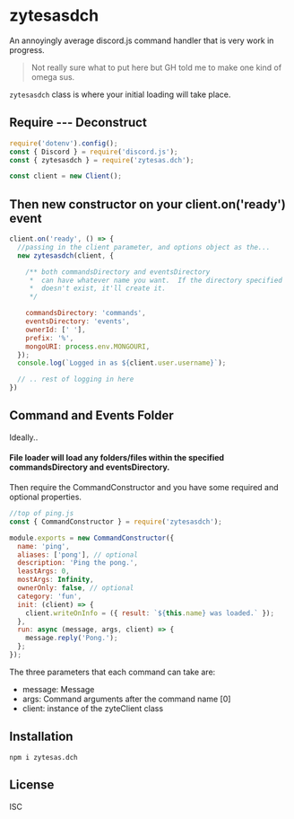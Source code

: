 # zytesasdch

An annoyingly average discord.js command handler that is very work in progress.

> Not really sure what to put here but GH told me to make one
> kind of omega sus.

`zytesasdch` class is where your initial loading will take place.

## Require --- Deconstruct


```javascript
require('dotenv').config();
const { Discord } = require('discord.js');
const { zytesasdch } = require('zytesas.dch');

const client = new Client();
```

## Then new constructor on your client.on('ready') event

```javascript
client.on('ready', () => {
  //passing in the client parameter, and options object as the...
  new zytesasdch(client, {

    /** both commandsDirectory and eventsDirectory
     *  can have whatever name you want.  If the directory specified 
     *  doesn't exist, it'll create it.
     */  

    commandsDirectory: 'commands',
    eventsDirectory: 'events',
    ownerId: [' '],
    prefix: '%',
    mongoURI: process.env.MONGOURI,
  });
  console.log(`Logged in as ${client.user.username}`);

  // .. rest of logging in here
})
```

## Command and Events Folder

Ideally..
#### File loader will load any folders/files within the specified commandsDirectory and eventsDirectory.

Then require the CommandConstructor and you have some required and optional properties.

```javascript
//top of ping.js
const { CommandConstructor } = require('zytesasdch');

module.exports = new CommandConstructor({
  name: 'ping',
  aliases: ['pong'], // optional 
  description: 'Ping the pong.',
  leastArgs: 0,
  mostArgs: Infinity,
  ownerOnly: false, // optional
  category: 'fun',
  init: (client) => {
    client.writeOnInfo = ({ result: `${this.name} was loaded.` });
  },
  run: async (message, args, client) => {
    message.reply('Pong.');
  };
});
```
The three parameters that each command can take are:
* message: Message
* args: Command arguments after the command name [0]
* client: instance of the zyteClient class

## Installation

```
npm i zytesas.dch
```

## License

ISC